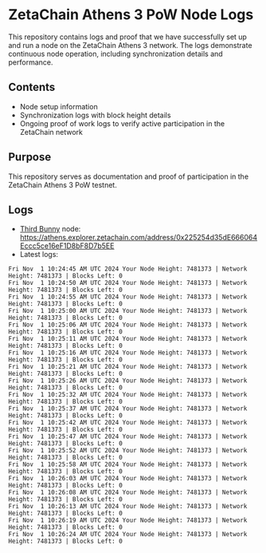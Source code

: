 # ZetaChain Athens 3 PoW Node Logs
This repository contains logs and proof that we have successfully set up and run a node on the ZetaChain Athens 3 network. The logs demonstrate continuous node operation, including synchronization details and performance.

## Contents
- Node setup information
- Synchronization logs with block height details
- Ongoing proof of work logs to verify active participation in the ZetaChain network

## Purpose
This repository serves as documentation and proof of participation in the ZetaChain Athens 3 PoW testnet.

## Logs

- [Third Bunny](https://thirdbunny.xyz/) node: https://athens.explorer.zetachain.com/address/0x225254d35dE666064Eccc5ce16eF1D8bF8D7b5EE
- Latest logs:
```
Fri Nov  1 10:24:45 AM UTC 2024 Your Node Height: 7481373 | Network Height: 7481373 | Blocks Left: 0
Fri Nov  1 10:24:50 AM UTC 2024 Your Node Height: 7481373 | Network Height: 7481373 | Blocks Left: 0
Fri Nov  1 10:24:55 AM UTC 2024 Your Node Height: 7481373 | Network Height: 7481373 | Blocks Left: 0
Fri Nov  1 10:25:00 AM UTC 2024 Your Node Height: 7481373 | Network Height: 7481373 | Blocks Left: 0
Fri Nov  1 10:25:06 AM UTC 2024 Your Node Height: 7481373 | Network Height: 7481373 | Blocks Left: 0
Fri Nov  1 10:25:11 AM UTC 2024 Your Node Height: 7481373 | Network Height: 7481373 | Blocks Left: 0
Fri Nov  1 10:25:16 AM UTC 2024 Your Node Height: 7481373 | Network Height: 7481373 | Blocks Left: 0
Fri Nov  1 10:25:21 AM UTC 2024 Your Node Height: 7481373 | Network Height: 7481373 | Blocks Left: 0
Fri Nov  1 10:25:26 AM UTC 2024 Your Node Height: 7481373 | Network Height: 7481373 | Blocks Left: 0
Fri Nov  1 10:25:32 AM UTC 2024 Your Node Height: 7481373 | Network Height: 7481373 | Blocks Left: 0
Fri Nov  1 10:25:37 AM UTC 2024 Your Node Height: 7481373 | Network Height: 7481373 | Blocks Left: 0
Fri Nov  1 10:25:42 AM UTC 2024 Your Node Height: 7481373 | Network Height: 7481373 | Blocks Left: 0
Fri Nov  1 10:25:47 AM UTC 2024 Your Node Height: 7481373 | Network Height: 7481373 | Blocks Left: 0
Fri Nov  1 10:25:52 AM UTC 2024 Your Node Height: 7481373 | Network Height: 7481373 | Blocks Left: 0
Fri Nov  1 10:25:58 AM UTC 2024 Your Node Height: 7481373 | Network Height: 7481373 | Blocks Left: 0
Fri Nov  1 10:26:03 AM UTC 2024 Your Node Height: 7481373 | Network Height: 7481373 | Blocks Left: 0
Fri Nov  1 10:26:08 AM UTC 2024 Your Node Height: 7481373 | Network Height: 7481373 | Blocks Left: 0
Fri Nov  1 10:26:13 AM UTC 2024 Your Node Height: 7481373 | Network Height: 7481373 | Blocks Left: 0
Fri Nov  1 10:26:19 AM UTC 2024 Your Node Height: 7481373 | Network Height: 7481373 | Blocks Left: 0
Fri Nov  1 10:26:24 AM UTC 2024 Your Node Height: 7481373 | Network Height: 7481373 | Blocks Left: 0
```
